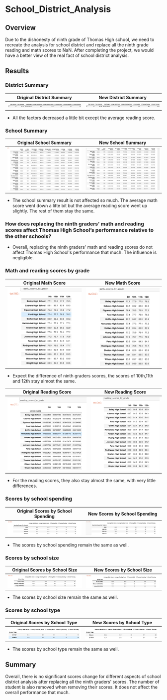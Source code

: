 # School_District_Analysis

## Overview
Due to the dishonesty of ninth grade of Thomas High school, we need to recreate the analysis for school district and replace all the ninth grade reading and math scores to NaN. After completing the project, we would have a better view of the real fact of school district analysis.

## Results
### District Summary 
|Original District Summary                         | New District Summary                                    |
|:----------:                                      |                                :-----------------------:|
|![](Resources/1.PNG)                              |![](Resources/2.PNG)                                     |
* All the factors decreased a little bit except the average reading score.

### School Summary
|Original School Summary                           | New School Summary                                    |
|:----------:                                      |                                :-----------------------:|
|![](Resources/3.PNG)                              |![](Resources/4.PNG)                                     |
* The school summary result is not affected so much. The average math score went down a litte bit but the average reading score went up slightly. The rest of them stay the same.

### How does replacing the ninth graders’ math and reading scores affect Thomas High School’s performance relative to the other schools?
* Overall, replacing the ninth graders' math and reading scores do not affect Thomas High School's performance that much. The influence is negligible.

### Math and reading scores by grade
|Original Math Score                               | New Math Score                                          |
|:----------:                                      |                                :-----------------------:|
|![](Resources/math1.PNG)                          |![](Resources/math2.PNG)                                 |
* Expect the difference of ninth graders scores, the scores of 10th,11th and 12th stay almost the same.

|Original Reading Score                            | New Reading Score                                       |
|:----------:                                      |                                :-----------------------:|
|![](Resources/reading1.PNG)                       |![](Resources/reading2.PNG)                              |
* For the reading scores, they also stay almost the same, with very little differences.
### Scores by school spending
|Original Scores by School Spending                | New Scores by School Spending                           |
|:----------:                                      |                                :-----------------------:|
|![](Resources/spending1.PNG)                      |![](Resources/spending2.PNG)                             |
* The scores by school spending remain the same as well.
###  Scores by school size
|Original Scores by School Size                    | New Scores by School Size                               |
|:----------:                                      |                                :-----------------------:|
|![](Resources/size1.PNG)                          |![](Resources/size2.PNG)                                 |
* The scores by school size remain the same as well.
### Scores by school type
|Original Scores by School Type                    | New Scores by School Type                               |
|:----------:                                      |                                :-----------------------:|
|![](Resources/type1.PNG)                          |![](Resources/type2.PNG)                                 |
* The scores by school type remain the same as well.

## Summary
Overall, there is no significant scores change for different aspects of school district analysis after replacing all the ninth graders' scores. The number of student is also removed when removing their scores. It does not affect the overall performance that much.

